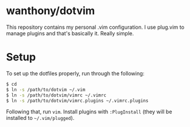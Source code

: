 # wanthony/dotvim

This repository contains my personal .vim configuration.  I use plug.vim to manage plugins and that's basically it.  Really simple.

# Setup

To set up the dotfiles properly, run through the following:

```bash
$ cd
$ ln -s /path/to/dotvim ~/.vim
$ ln -s /path/to/dotvim/vimrc ~/.vimrc
$ ln -s /path/to/dotvim/vimrc.plugins ~/.vimrc.plugins
```

Following that, run `vim`.  Install plugins with `:PlugInstall` (they will be installed to `~/.vim/plugged`).

